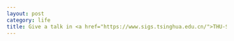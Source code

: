 ```yaml
---
layout: post
category: life
title: Give a talk in <a href="https://www.sigs.tsinghua.edu.cn/">THU-SIGS</a>.
---
```

